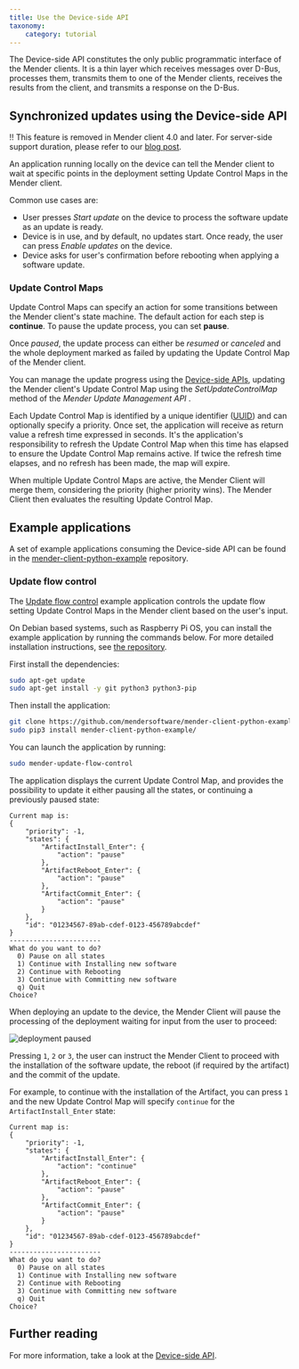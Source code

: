```yaml
---
title: Use the Device-side API
taxonomy:
    category: tutorial
---
```


The Device-side API constitutes the only public programmatic interface of the Mender clients. It is
a thin layer which receives messages over D-Bus, processes them, transmits them to one of the Mender
clients, receives the results from the client, and transmits a response on the D-Bus.

## Synchronized updates using the Device-side API

!! This feature is removed in Mender client 4.0 and later. For server-side support duration, please refer to our [blog post](https://mender.io/blog/mender-3-6-auto-generation-of-delta-updates#:~:text=Deprecation%3A%20Synchronized%20updates).

An application running locally on the device can tell the Mender client to wait at specific
points in the deployment setting Update Control Maps in the Mender client.

Common use cases are:

* User presses *Start update* on the device to process the software update as an
  update is ready.
* Device is in use, and by default, no updates start. Once ready, the user can
  press *Enable updates* on the device.
* Device asks for user's confirmation before rebooting when applying a software
  update.

### Update Control Maps

Update Control Maps can specify an action for some transitions between the Mender client's
state machine. The default action for each step is **continue**. To pause the update process,
you can set **pause**.

Once *paused*, the update process can either be *resumed* or *canceled* and the whole deployment
marked as failed by updating the Update Control Map of the Mender client.

You can manage the update progress using the [Device-side APIs](../../201.Device-side-API),
updating the Mender client's Update Control Map using the *SetUpdateControlMap* method of the
*Mender Update Management API* .

Each Update Control Map is identified by a unique identifier
([UUID](https://en.wikipedia.org/wiki/Universally_unique_identifier)) and can optionally
specify a priority. Once set, the application will receive as return value a refresh
time expressed in seconds. It's the application's responsibility to refresh the Update
Control Map when this time has elapsed to ensure the Update Control Map remains
active. If twice the refresh time elapses, and no refresh has been made, the map will expire.

When multiple Update Control Maps are active, the Mender Client will merge them, considering
the priority (higher priority wins). The Mender Client then evaluates the resulting Update
Control Map.

## Example applications

A set of example applications consuming the Device-side API can be found in the
[mender-client-python-example](https://github.com/mendersoftware/mender-client-python-example)
repository.

### Update flow control

<!--AUTOVERSION: "mender-client-python-example/tree/%/examples/update_flow_control"/ignore-->
The [Update flow control](https://github.com/mendersoftware/mender-client-python-example/tree/master/examples/update_flow_control)
example application controls the update flow setting Update Control Maps in the Mender
client based on the user's input.

On Debian based systems, such as Raspberry Pi OS, you can install the example application by running
the commands below. For more detailed installation instructions, see [the
repository](https://github.com/mendersoftware/mender-client-python-example).

First install the dependencies:

```bash
sudo apt-get update
sudo apt-get install -y git python3 python3-pip
```

Then install the application:

```bash
git clone https://github.com/mendersoftware/mender-client-python-example.git
sudo pip3 install mender-client-python-example/
```

You can launch the application by running:

```bash
sudo mender-update-flow-control
```

The application displays the current Update Control Map, and provides the possibility
to update it either pausing all the states, or continuing a previously paused state:

```
Current map is:
{
	"priority": -1,
	"states": {
		"ArtifactInstall_Enter": {
			"action": "pause"
		},
		"ArtifactReboot_Enter": {
			"action": "pause"
		},
		"ArtifactCommit_Enter": {
			"action": "pause"
		}
	},
	"id": "01234567-89ab-cdef-0123-456789abcdef"
}
-----------------------
What do you want to do?
  0) Pause on all states
  1) Continue with Installing new software
  2) Continue with Rebooting
  3) Continue with Committing new software
  q) Quit
Choice?
```

When deploying an update to the device, the Mender Client will pause the processing
of the deployment waiting for input from the user to proceed:

![deployment paused](deployment-paused.jpg)

Pressing `1`, `2` or `3`, the user can instruct the Mender Client to proceed with
the installation of the software update, the reboot (if required by the artifact)
and the commit of the update.

For example, to continue with the installation of the Artifact, you can press
`1` and the new Update Control Map will specify `continue` for the `ArtifactInstall_Enter`
state:

```
Current map is:
{
	"priority": -1,
	"states": {
		"ArtifactInstall_Enter": {
			"action": "continue"
		},
		"ArtifactReboot_Enter": {
			"action": "pause"
		},
		"ArtifactCommit_Enter": {
			"action": "pause"
		}
	},
	"id": "01234567-89ab-cdef-0123-456789abcdef"
}
-----------------------
What do you want to do?
  0) Pause on all states
  1) Continue with Installing new software
  2) Continue with Rebooting
  3) Continue with Committing new software
  q) Quit
Choice?
```

## Further reading

For more information, take a look at the [Device-side API](../../201.Device-side-API).
